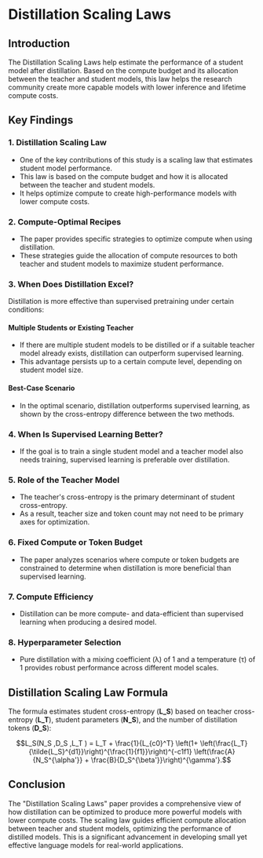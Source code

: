 # **Distillation Scaling Laws**

## **Introduction**

The Distillation Scaling Laws help estimate the performance of a student model after distillation. Based on the compute budget and its allocation between the teacher and student models, this law helps the research community create more capable models with lower inference and lifetime compute costs.

## **Key Findings**

### **1. Distillation Scaling Law**

- One of the key contributions of this study is a scaling law that estimates student model performance.
- This law is based on the compute budget and how it is allocated between the teacher and student models.
- It helps optimize compute to create high-performance models with lower compute costs.

### **2. Compute-Optimal Recipes**

- The paper provides specific strategies to optimize compute when using distillation.
- These strategies guide the allocation of compute resources to both teacher and student models to maximize student performance.

### **3. When Does Distillation Excel?**

Distillation is more effective than supervised pretraining under certain conditions:

#### **Multiple Students or Existing Teacher**

- If there are multiple student models to be distilled or if a suitable teacher model already exists, distillation can outperform supervised learning.
- This advantage persists up to a certain compute level, depending on student model size.

#### **Best-Case Scenario**

- In the optimal scenario, distillation outperforms supervised learning, as shown by the cross-entropy difference between the two methods.

### **4. When Is Supervised Learning Better?**

- If the goal is to train a single student model and a teacher model also needs training, supervised learning is preferable over distillation.

### **5. Role of the Teacher Model**

- The teacher's cross-entropy is the primary determinant of student cross-entropy.
- As a result, teacher size and token count may not need to be primary axes for optimization.

### **6. Fixed Compute or Token Budget**

- The paper analyzes scenarios where compute or token budgets are constrained to determine when distillation is more beneficial than supervised learning.

### **7. Compute Efficiency**

- Distillation can be more compute- and data-efficient than supervised learning when producing a desired model.

### **8. Hyperparameter Selection**

- Pure distillation with a mixing coefficient (λ) of 1 and a temperature (τ) of 1 provides robust performance across different model scales.

## **Distillation Scaling Law Formula**

The formula estimates student cross-entropy (**L_S**) based on teacher cross-entropy (**L_T**), student parameters (**N_S**), and the number of distillation tokens (**D_S**):

```math
L_S(N_S ,D_S ,L_T ) = L_T + \frac{1}{L_{c0}^T} \left(1+ \left(\frac{L_T}{\tilde{L_S}^{d1}}\right)^{\frac{1}{f1}}\right)^{-c1f1} \left(\frac{A}{N_S^{\alpha'}} + \frac{B}{D_S^{\beta'}}\right)^{\gamma'}.
```

## **Conclusion**

The "Distillation Scaling Laws" paper provides a comprehensive view of how distillation can be optimized to produce more powerful models with lower compute costs. The scaling law guides efficient compute allocation between teacher and student models, optimizing the performance of distilled models. This is a significant advancement in developing small yet effective language models for real-world applications.
